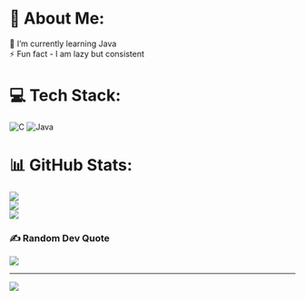 # 💫 About Me:
🌱 I’m currently learning Java<br>⚡ Fun fact - I am lazy but consistent


# 💻 Tech Stack:
![C](https://img.shields.io/badge/c-%2300599C.svg?style=for-the-badge&logo=c&logoColor=white) ![Java](https://img.shields.io/badge/java-%23ED8B00.svg?style=for-the-badge&logo=java&logoColor=white)
# 📊 GitHub Stats:
![](https://github-readme-stats.vercel.app/api?username=SyedAsimAli-2611&theme=default&hide_border=true&include_all_commits=true&count_private=true)<br/>
![](https://github-readme-streak-stats.herokuapp.com/?user=SyedAsimAli-2611&theme=default&hide_border=true)<br/>
![](https://github-readme-stats.vercel.app/api/top-langs/?username=SyedAsimAli-2611&theme=default&hide_border=true&include_all_commits=true&count_private=true&layout=compact)

### ✍️ Random Dev Quote
![](https://quotes-github-readme.vercel.app/api?type=horizontal&theme=radical)

---
[![](https://visitcount.itsvg.in/api?id=SyedAsimAli-2611&icon=0&color=0)](https://visitcount.itsvg.in)

<!-- Proudly created with GPRM ( https://gprm.itsvg.in ) -->
